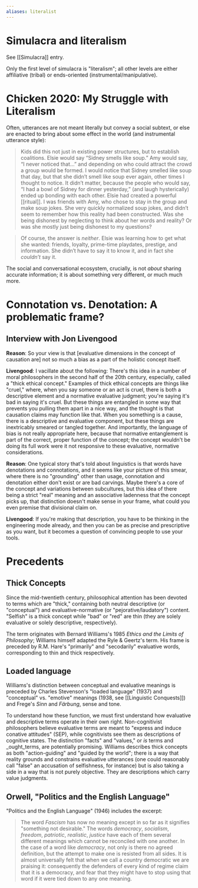 ```yaml
---
aliases: literalist
---
```

# Simulacra and literalism

See [[Simulacra]] entry.

Only the first level of simulacra is "literalism"; all other levels are either affiliative (tribal) or ends-oriented (instrumental/manipulative).

# Chicken 2020: My Struggle with Literalism

Often, utterances are not meant literally but convey a social subtext, or else are enacted to bring about some effect in the world (and instrumental utterance style):

> Kids did this not just in existing power structures, but to establish coalitions. Elsie would say “Sidney smells like soup.” Amy would say, “I never noticed that…” and depending on who could attract the crowd a group would be formed. I would notice that Sidney smelled like soup that day, but that she didn’t smell like soup ever again, other times I thought to notice. It didn’t matter, because the people who would say, “I had a bowl of Sidney for dinner yesterday,” (and laugh hysterically) ended up bonding with each other. Elsie had created a powerful [[ritual]]. I was friends with Amy, who chose to stay in the group and make soup jokes. She very quickly normalized soup jokes, and didn’t seem to remember how this reality had been constructed. Was she being dishonest by neglecting to think about her words and reality? Or was she mostly just being dishonest to my questions?

> Of course, the answer is _neither_. Elsie was learning how to get what she wanted: friends, loyalty, prime-time playdates, prestige, and information. She didn’t have to say it to know it, and in fact she _couldn’t_ say it. 

The social and conversational ecosystem, crucially, is not _about_ sharing accurate information; it is about something very different, or much much more.

# Connotation vs. Denotation: A problematic frame?

## Interview with Jon Livengood

**Reason**: So your view is that [evaluative dimensions in the concept of causation are] not so much a bias as a part of the holistic concept itself.

**Livengood**: I vacillate about the following: There's this idea in a number of moral philosophers in the second half of the 20th century, especially, called a "thick ethical concept." Examples of thick ethical concepts are things like "cruel," where, when you say someone or an act is cruel, there is both a descriptive element and a normative evaluative judgment; you're saying it's bad in saying it's cruel. But these things are entangled in some way that prevents you pulling them apart in a nice way, and the thought is that causation claims may function like that. When you something is a cause, there is a descriptive and evaluative component, but these things are inextricably smeared or tangled together. And importantly, the language of bias is not really appropriate here, because that normative entanglement is part of the correct, proper function of the concept; the concept wouldn't be doing its full work were it not responsive to these evaluative, normative considerations.

**Reason**: One typical story that's told about linguistics is that words have denotations and connotations, and it seems like your picture of this smear, where there is no "grounding" other than usage, connotation and denotation either don't exist or are bad carvings. Maybe there's a core of the concept and variations between subcultures, but this idea of there being a strict "real" meaning and an associative ladenness that the concept picks up, that distinction doesn't make sense in your frame, what could you even premise that divisional claim on.

**Livengood**: If you're making that description, you have to be thinking in the engineering mode already, and then you can be as precise and prescriptive as you want, but it becomes a question of convincing people to use your tools.

# Precedents

## Thick Concepts

Since the mid-twentieth century, philosophical attention has been devoted to terms which are "thick," containing both neutral descriptive (or "conceptual") and evaluative-normative (or "pejorative/laudatory") content. "Selfish" is a thick concept while "bad" or "red" are thin (they are solely evaluative or solely descriptive, respectively). 

The term originates with Bernard Williams's 1985 _Ethics and the Limits of Philosophy_; Williams himself adapted the Ryle & Geertz's term. His frame is preceded by R.M. Hare's "primarily" and "secodarily" evaluative words, corresponding to thin and thick respectively.

## Loaded language

Williams's distinction between conceptual and evaluative meanings is preceded by Charles Stevenson's "loaded language" (1937) and "conceptual" vs. "emotive" meanings (1938, see [[Linguistic Conquests]]) and Frege's _Sinn_ and _Färbung_, sense and tone.

To understand how these function, we must first understand how evaluative and descriptive terms operate in their own right. Non-cognitivist philosophers believe evaluative terms are meant to "express and induce conative attitudes" (SEP), while cognitivists see them as descriptions of cognitive states. The distinction "facts" and "values," or _is_ terms and _ought_terms, are potentially promising. Williams describes thick concepts as both "action-guiding" and "guided by the world"; there is a way that reality grounds and constrains evaluative utterances (one could reasonably call "false" an accusation of selfishness, for instance) but is also taking a side in a way that is not purely objective. They are descriptions which carry value judgments.

## Orwell, "Politics and the English Language"

"Politics and the English Language" (1946) includes the excerpt:

> The word _Fascism_ has now no meaning except in so far as it signifies "something not desirable." The words _democracy_, _socialism_, _freedom_, _patriotic_, _realistic_, _justice_ have each of them several different meanings which cannot be reconciled with one another. In the case of a word like _democracy_, not only is there no agreed definition, but the attempt to make one is resisted from all sides. It is almost universally felt that when we call a country democratic we are praising it: consequently the defenders of every kind of regime claim that it is a democracy, and fear that they might have to stop using that word if it were tied down to any one meaning.


